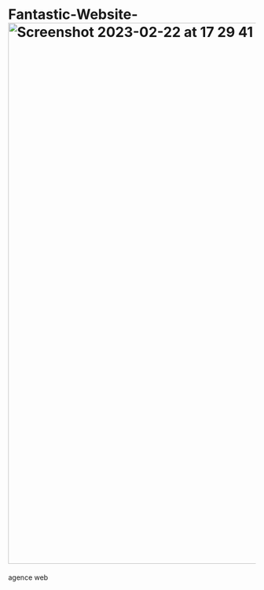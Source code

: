 # Fantastic-Website-<img width="1099" alt="Screenshot 2023-02-22 at 17 29 41" src="https://user-images.githubusercontent.com/75349419/220692741-8e2d4608-be93-43b0-8c70-208a65ea9e7e.png">
agence web 
